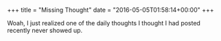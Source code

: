 +++
title = "Missing Thought"
date = "2016-05-05T01:58:14+00:00"
+++

Woah, I just realized one of the daily thoughts I thought I had posted recently never showed up.
			
